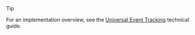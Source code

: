 > [!TIP]
> For an implementation overview, see the [Universal Event Tracking](~/concepts/universal-event-tracking.md) technical guide.
